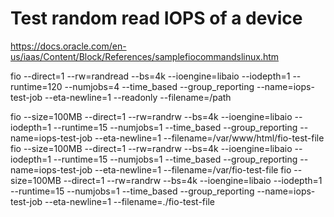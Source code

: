 
# Test random read IOPS of a device

https://docs.oracle.com/en-us/iaas/Content/Block/References/samplefiocommandslinux.htm

fio --direct=1 --rw=randread --bs=4k --ioengine=libaio --iodepth=1 --runtime=120 --numjobs=4 --time_based --group_reporting --name=iops-test-job --eta-newline=1 --readonly --filename=/path

fio --size=100MB --direct=1 --rw=randrw --bs=4k --ioengine=libaio --iodepth=1 --runtime=15 --numjobs=1 --time_based --group_reporting --name=iops-test-job --eta-newline=1 --filename=/var/www/html/fio-test-file
fio --size=100MB --direct=1 --rw=randrw --bs=4k --ioengine=libaio --iodepth=1 --runtime=15 --numjobs=1 --time_based --group_reporting --name=iops-test-job --eta-newline=1 --filename=/var/fio-test-file
fio --size=100MB --direct=1 --rw=randrw --bs=4k --ioengine=libaio --iodepth=1 --runtime=15 --numjobs=1 --time_based --group_reporting --name=iops-test-job --eta-newline=1 --filename=./fio-test-file
